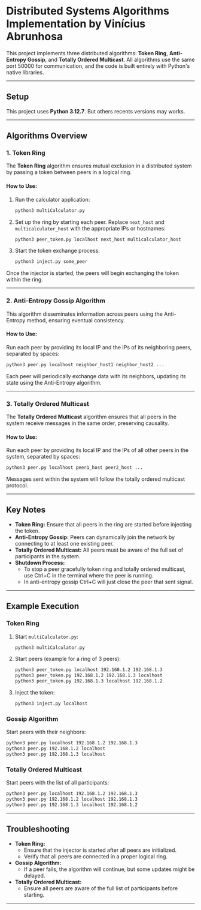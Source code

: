 # Distributed Systems Algorithms Implementation by Vinícius Abrunhosa

This project implements three distributed algorithms: **Token Ring**, **Anti-Entropy Gossip**, and **Totally Ordered Multicast**. All algorithms use the same port 50000 for communication, and the code is built entirely with Python's native libraries.

---

## Setup

This project uses **Python 3.12.7**. But others recents versions may works.

---

## Algorithms Overview

### 1. **Token Ring**
The **Token Ring** algorithm ensures mutual exclusion in a distributed system by passing a token between peers in a logical ring.

#### How to Use:
1. Run the calculator application:
   ```bash
   python3 multiCalculator.py
   ```
2. Set up the ring by starting each peer. Replace `next_host` and `multicalculator_host` with the appropriate IPs or hostnames:
   ```bash
   python3 peer_token.py localhost next_host multicalculator_host
   ```
3. Start the token exchange process:
   ```bash
   python3 inject.py some_peer
   ```

Once the injector is started, the peers will begin exchanging the token within the ring.

---

### 2. **Anti-Entropy Gossip Algorithm**
This algorithm disseminates information across peers using the Anti-Entropy method, ensuring eventual consistency.

#### How to Use:
Run each peer by providing its local IP and the IPs of its neighboring peers, separated by spaces:
```bash
python3 peer.py localhost neighbor_host1 neighbor_host2 ...
```

Each peer will periodically exchange data with its neighbors, updating its state using the Anti-Entropy algorithm.

---

### 3. **Totally Ordered Multicast**
The **Totally Ordered Multicast** algorithm ensures that all peers in the system receive messages in the same order, preserving causality.

#### How to Use:
Run each peer by providing its local IP and the IPs of all other peers in the system, separated by spaces:
```bash
python3 peer.py localhost peer1_host peer2_host ...
```

Messages sent within the system will follow the totally ordered multicast protocol.

---

## Key Notes

- **Token Ring:** Ensure that all peers in the ring are started before injecting the token.
- **Anti-Entropy Gossip:** Peers can dynamically join the network by connecting to at least one existing peer.
- **Totally Ordered Multicast:** All peers must be aware of the full set of participants in the system.
- **Shutdown Process:** 
    - To stop a peer gracefully token ring and totally ordered multicast, use Ctrl+C in the terminal where the peer is running.
    - In anti-entropy gossip Ctrl+C will just close the peer that sent signal.


---

## Example Execution

### Token Ring
1. Start `multiCalculator.py`:
   ```bash
   python3 multiCalculator.py
   ```
2. Start peers (example for a ring of 3 peers):
   ```bash
   python3 peer_token.py localhost 192.168.1.2 192.168.1.3
   python3 peer_token.py 192.168.1.2 192.168.1.3 localhost
   python3 peer_token.py 192.168.1.3 localhost 192.168.1.2
   ```
3. Inject the token:
   ```bash
   python3 inject.py localhost
   ```

### Gossip Algorithm
Start peers with their neighbors:
```bash
python3 peer.py localhost 192.168.1.2 192.168.1.3
python3 peer.py 192.168.1.2 localhost 
python3 peer.py 192.168.1.3 localhost 
```

### Totally Ordered Multicast
Start peers with the list of all participants:
```bash
python3 peer.py localhost 192.168.1.2 192.168.1.3
python3 peer.py 192.168.1.2 localhost 192.168.1.3
python3 peer.py 192.168.1.3 localhost 192.168.1.2
```

---

## Troubleshooting

- **Token Ring:**
  - Ensure that the injector is started after all peers are initialized.
  - Verify that all peers are connected in a proper logical ring.
- **Gossip Algorithm:**
  - If a peer fails, the algorithm will continue, but some updates might be delayed.
- **Totally Ordered Multicast:**
  - Ensure all peers are aware of the full list of participants before starting.
---


